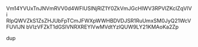 Vm14YVUxTnJNVmRVV0d4WFlUSlNjRlZ1Y0ZkVmJGcHlWV3RPVlZKclZqVlVi
RlpQWVZkS1ZsZHJUbFpTCmJFWXpWWHBDVDJSR1RuUmxSM0JyQ21WcVFUVlJN
bVIzVFZkT1dGSlVNRXREYlVwMVdtYzlQUW9LY21KMAoKa2Zp

dup